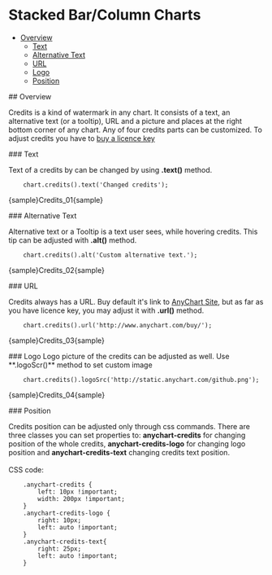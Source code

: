 # Stacked Bar/Column Charts

 * [Overview](#overview)
   * [Text](#text)
   * [Alternative Text](#alternative)
   * [URL](#link)
   * [Logo](#logo)
   * [Position](#position)

<a name="overview"/>
## Overview

Credits is a kind of watermark in any chart. It consists of a text, an alternative text (or a tooltip), URL and a picture and places at the right bottom corner of any chart. Any of four credits parts can be customized. To adjust credits you have to [buy a licence key](http://www.anychart.com/buy/)

<a name="text"/>
### Text

Text of a credits by can be changed by using **.text()** method. 

```
    chart.credits().text('Changed credits');
```
{sample}Credits\_01{sample}

<a name="alternative"/>
### Alternative Text

Alternative text or a Tooltip is a text user sees, while hovering credits. This tip can be adjusted with **.alt()** method.

```
    chart.credits().alt('Custom alternative text.');
```
{sample}Credits\_02{sample}

<a name="link"/>
### URL

Credits always has a URL. Buy default it's link to [AnyChart Site](http://www.anychart.com/), but as far as you have licence key, you may adjust it with **.url()** method.

```
    chart.credits().url('http://www.anychart.com/buy/');
```
{sample}Credits\_03{sample}

<a name="logo"/>
### Logo
Logo picture of the credits can be adjusted as well. Use **.logoScr()** method to set custom image

```
    chart.credits().logoSrc('http://static.anychart.com/github.png');
```
{sample}Credits\_04{sample}

<a name="logo"/>
### Position

Credits position can be adjusted only through css commands. There are three classes you can set properties to: **anychart-credits** for changing position of the whole credits, **anychart-credits-logo** for changing logo position and **anychart-credits-text** changing credits text position. 
<br/><br/>
CSS code:
```
    .anychart-credits {
        left: 10px !important;
        width: 200px !important;
    }
    .anychart-credits-logo {
        right: 10px;
        left: auto !important;
    }
    .anychart-credits-text{
        right: 25px;
        left: auto !important;
    }
```